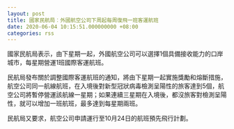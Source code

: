 ```yaml
---
layout: post
title: 國家民航局︰外國航空公司下周起每周復飛一班客運航班
date: 2020-06-04 10:15:51.000000000 +08:00
categories: rss
---
```


國家民航局表示，由下星期一起，外國航空公司可以選擇1個具備接收能力的口岸城市，每星期營運1班國際客運航班。

民航局發布關於調整國際客運航班的通知，將由下星期一起實施獎勵和熔斷措施，航空公司同一航線航班，在入境後對新型冠狀病毒檢測呈陽性的旅客達到5個，航空公司將暫停營運該航線一星期；如果連續三星期在入境後，都沒旅客對檢測呈陽性，就可以增加一班航班，最多達到每星期兩班。

民航局又要求，航空公司申請運行至10月24日的航班預先飛行計劃。
